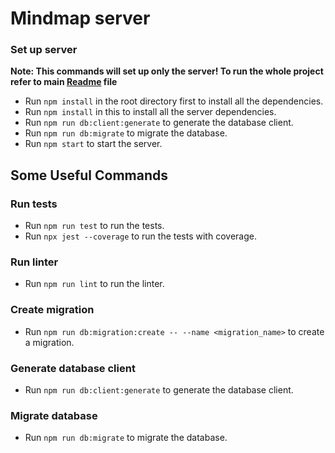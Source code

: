 # Mindmap server


### Set up server

**Note: This commands will set up only the server! To run the whole project refer to main [Readme](https://github.com/GritzMaze/Mindmap#readme) file**
- Run `npm install` in the root directory first to install all the dependencies.
- Run `npm install` in this to install all the server dependencies.
- Run `npm run db:client:generate` to generate the database client.
- Run `npm run db:migrate` to migrate the database.
- Run `npm start` to start the server.


## Some Useful Commands

### Run tests
- Run `npm run test` to run the tests.
- Run `npx jest --coverage` to run the tests with coverage.

### Run linter
- Run `npm run lint` to run the linter.

### Create migration
- Run `npm run db:migration:create -- --name <migration_name>` to create a migration.

### Generate database client
- Run `npm run db:client:generate` to generate the database client.

### Migrate database
- Run `npm run db:migrate` to migrate the database.
